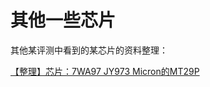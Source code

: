 # 其他一些芯片

其他某评测中看到的某芯片的资料整理：

[【整理】芯片：7WA97 JY973 Micron的MT29P](http://www.crifan.com/chip_7wa97_jy973_micron_mt29p)